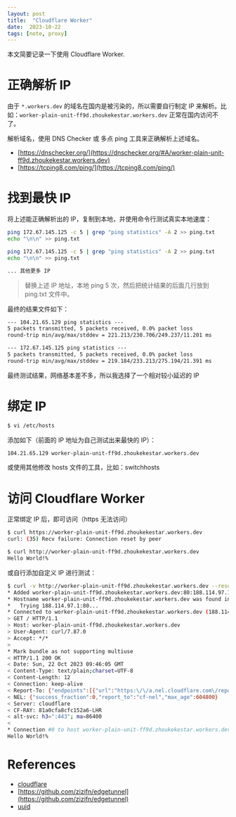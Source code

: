 ```yaml
---
layout: post
title:  "Cloudflare Worker"
date:  2023-10-22
tags: [note, proxy]
---
```


  本文简要记录一下使用 Cloudflare Worker.


# 正确解析 IP

  由于 `*.workers.dev` 的域名在国内是被污染的，所以需要自行制定 IP 来解析。比如：`worker-plain-unit-ff9d.zhoukekestar.workers.dev` 正常在国内访问不了。

  解析域名，使用 DNS Checker 或 多点 ping 工具来正确解析上述域名。

* [https://dnschecker.org/](https://dnschecker.org/#A/worker-plain-unit-ff9d.zhoukekestar.workers.dev)
* [https://tcping8.com/ping/](https://tcping8.com/ping/)


# 找到最快 IP

  将上述能正确解析出的 IP，复制到本地，并使用命令行测试真实本地速度：

```bash
ping 172.67.145.125 -c 5 | grep "ping statistics" -A 2 >> ping.txt
echo "\n\n" >> ping.txt

ping 172.67.145.125 -c 5 | grep "ping statistics" -A 2 >> ping.txt
echo "\n\n" >> ping.txt

... 其他更多 IP
```

> 替换上述 IP 地址，本地 ping 5 次，然后把统计结果的后面几行放到 ping.txt 文件中。

最终的结果文件如下：

```txt
--- 104.21.65.129 ping statistics ---
5 packets transmitted, 5 packets received, 0.0% packet loss
round-trip min/avg/max/stddev = 221.213/230.706/249.237/11.201 ms

--- 172.67.145.125 ping statistics ---
5 packets transmitted, 5 packets received, 0.0% packet loss
round-trip min/avg/max/stddev = 219.184/233.213/275.194/21.391 ms
```

  最终测试结果，网络基本差不多，所以我选择了一个相对较小延迟的 IP


# 绑定 IP

```bash
$ vi /etc/hosts
```

  添加如下（前面的 IP 地址为自己测试出来最快的 IP）：

```bash
104.21.65.129 worker-plain-unit-ff9d.zhoukekestar.workers.dev
```

  或使用其他修改 hosts 文件的工具，比如：switchhosts

# 访问 Cloudflare Worker

  正常绑定 IP 后，即可访问（https 无法访问）

```bash
$ curl https://worker-plain-unit-ff9d.zhoukekestar.workers.dev
curl: (35) Recv failure: Connection reset by peer

$ curl http://worker-plain-unit-ff9d.zhoukekestar.workers.dev
Hello World!%
```

  或自行添加自定义 IP 进行测试：

```bash
$ curl -v http://worker-plain-unit-ff9d.zhoukekestar.workers.dev --resolve worker-plain-unit-ff9d.zhoukekestar.workers.dev:80:188.114.97.1
* Added worker-plain-unit-ff9d.zhoukekestar.workers.dev:80:188.114.97.1 to DNS cache
* Hostname worker-plain-unit-ff9d.zhoukekestar.workers.dev was found in DNS cache
*   Trying 188.114.97.1:80...
* Connected to worker-plain-unit-ff9d.zhoukekestar.workers.dev (188.114.97.1) port 80 (#0)
> GET / HTTP/1.1
> Host: worker-plain-unit-ff9d.zhoukekestar.workers.dev
> User-Agent: curl/7.87.0
> Accept: */*
>
* Mark bundle as not supporting multiuse
< HTTP/1.1 200 OK
< Date: Sun, 22 Oct 2023 09:46:05 GMT
< Content-Type: text/plain;charset=UTF-8
< Content-Length: 12
< Connection: keep-alive
< Report-To: {"endpoints":[{"url":"https:\/\/a.nel.cloudflare.com\/report\/v3?s=fBxJFdvmCcFVs6rtq%2BV69NsR7j7lRXtuD8qO1iMI4hjyX9LOx6EGLTCm42aACYQhJiMMUYLFbMBoqgm69oCF9LyHiJ2a68H1DvSxth1B0IcGWL4V6ByAgVfmiMM7HrS58Nn%2B49uR9JWEPX5dTW%2FwjlJ6zYxEMfh%2B6GEKtw533Fk%2F%2Fg%3D%3D"}],"group":"cf-nel","max_age":604800}
< NEL: {"success_fraction":0,"report_to":"cf-nel","max_age":604800}
< Server: cloudflare
< CF-RAY: 81a0cfa8cfc152a6-LHR
< alt-svc: h3=":443"; ma=86400
<
* Connection #0 to host worker-plain-unit-ff9d.zhoukekestar.workers.dev left intact
Hello World!%
```


# References

* [cloudflare](https://dash.cloudflare.com/)
* [https://github.com/zizifn/edgetunnel](https://github.com/zizifn/edgetunnel)
* [uuid](https://www.uuid.online/)
